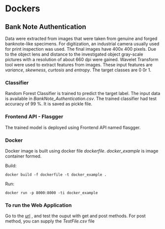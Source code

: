 # Dockers

## Bank Note Authentication

Data were extracted from images that were taken from genuine and forged banknote-like specimens. For digitization, an industrial camera usually used for print inspection was used. The final images have 400x 400 pixels. Due to the object lens and distance to the investigated object gray-scale pictures with a resolution of about 660 dpi were gained. Wavelet Transform tool were used to extract features from images. These input features are *variance*, *skewness*, *curtosis* and	*entropy*.
The target classes are 0 0r 1.

### Classifier
Random Forest Classifier is trained to predict the target label. The input data is available in *BankNote_Authentication.csv*. The trained classifier had test accuracy of 99 %. It is saved as pickle file. 

### Frontend API - Flasgger
The trained model is deployed using Frontend API named flasgger.

### Docker
Docker image is built using docker file *dockerfile*.  *docker_example* is image container formed.

Build:

`docker build -f dockerfile -t docker_example .`

Run:

`docker run -p 8000:8000 -ti docker_example`

### To run the Web Application
Go to the [url](https://0.0.0.0:8000/apidocs) , and test the ouput with get and post methods. For post method, you can supply the *TestFile.csv* file



